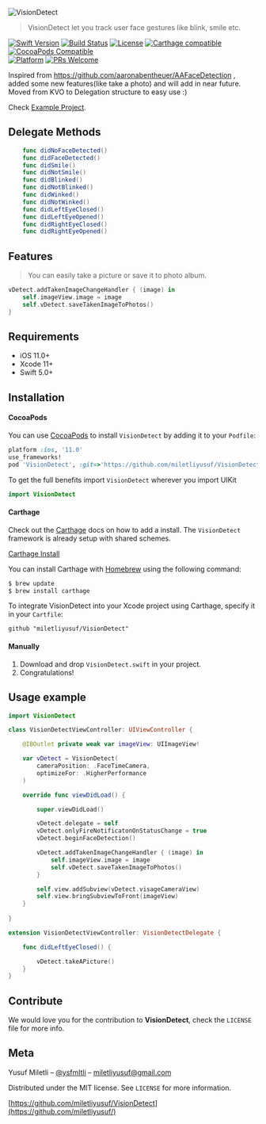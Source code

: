 ![VisionDetect](https://preview.ibb.co/insD1k/Vision_Detector_Logo.png)
> VisionDetect let you track user face gestures like blink, smile etc.

[![Swift Version][swift-image]][swift-url]
[![Build Status][travis-image]][travis-url]
[![License][license-image]][license-url]
[![Carthage compatible](https://img.shields.io/badge/Carthage-compatible-4BC51D.svg?style=flat)](https://github.com/Carthage/Carthage)
[![CocoaPods Compatible](https://img.shields.io/cocoapods/v/EZSwiftExtensions.svg)](https://img.shields.io/cocoapods/v/LFAlertController.svg)  
[![Platform](https://img.shields.io/cocoapods/p/LFAlertController.svg?style=flat)](http://cocoapods.org/pods/LFAlertController)
[![PRs Welcome](https://img.shields.io/badge/PRs-welcome-brightgreen.svg?style=flat-square)](http://makeapullrequest.com)

Inspired from https://github.com/aaronabentheuer/AAFaceDetection , added some new features(like take a photo) and will add in near future. Moved from KVO to Delegation structure to easy use :)

Check [Example Project](https://github.com/miletliyusuf/YMFrameworksShowCase).

## Delegate Methods

``` swift
    func didNoFaceDetected()
    func didFaceDetected()
    func didSmile()
    func didNotSmile()
    func didBlinked()
    func didNotBlinked()
    func didWinked()
    func didNotWinked()
    func didLeftEyeClosed()
    func didLeftEyeOpened()
    func didRightEyeClosed()
    func didRightEyeOpened()
```

## Features
> You can easily take a picture or save it to photo album.

``` swift
vDetect.addTakenImageChangeHandler { (image) in
    self.imageView.image = image
    self.vDetect.saveTakenImageToPhotos()
}
```

## Requirements

- iOS 11.0+
- Xcode 11+
- Swift 5.0+

## Installation

#### CocoaPods
You can use [CocoaPods](http://cocoapods.org/) to install `VisionDetect` by adding it to your `Podfile`:

```ruby
platform :ios, '11.0'
use_frameworks!
pod 'VisionDetect', :git=>'https://github.com/miletliyusuf/VisionDetect.git'
```

To get the full benefits import `VisionDetect` wherever you import UIKit

``` swift
import VisionDetect
```
#### Carthage
Check out the [Carthage](https://github.com/Carthage/Carthage) docs on how to add a install. The `VisionDetect` framework is already setup with shared schemes.

[Carthage Install](https://github.com/Carthage/Carthage#adding-frameworks-to-an-application)

You can install Carthage with [Homebrew](http://brew.sh/) using the following command:

```bash
$ brew update
$ brew install carthage
```

To integrate VisionDetect into your Xcode project using Carthage, specify it in your `Cartfile`:

```
github "miletliyusuf/VisionDetect"
```
#### Manually
1. Download and drop ```VisionDetect.swift``` in your project.  
2. Congratulations!  

## Usage example

```swift
import VisionDetect

class VisionDetectViewController: UIViewController {

    @IBOutlet private weak var imageView: UIImageView!

    var vDetect = VisionDetect(
        cameraPosition: .FaceTimeCamera,
        optimizeFor: .HigherPerformance
    )

    override func viewDidLoad() {

        super.viewDidLoad()

        vDetect.delegate = self
        vDetect.onlyFireNotificatonOnStatusChange = true
        vDetect.beginFaceDetection()

        vDetect.addTakenImageChangeHandler { (image) in
            self.imageView.image = image
            self.vDetect.saveTakenImageToPhotos()
        }

        self.view.addSubview(vDetect.visageCameraView)
        self.view.bringSubviewToFront(imageView)
    }
    
}

extension VisionDetectViewController: VisionDetectDelegate {

    func didLeftEyeClosed() {

        vDetect.takeAPicture()
    }
}

```

## Contribute

We would love you for the contribution to **VisionDetect**, check the ``LICENSE`` file for more info.

## Meta

Yusuf Miletli – [@ysfmltli](https://twitter.com/ysfmltli) – miletliyusuf@gmail.com

Distributed under the MIT license. See ``LICENSE`` for more information.

[https://github.com/miletliyusuf/VisionDetect](https://github.com/miletliyusuf/)

[swift-image]:https://img.shields.io/badge/swift-5.0-orange.svg
[swift-url]: https://swift.org/
[license-image]: https://img.shields.io/badge/License-MIT-blue.svg
[license-url]: LICENSE
[travis-image]: https://img.shields.io/travis/dbader/node-datadog-metrics/master.svg?style=flat-square
[travis-url]: https://travis-ci.org/dbader/node-datadog-metrics
[codebeat-image]: https://codebeat.co/badges/c19b47ea-2f9d-45df-8458-b2d952fe9dad
[codebeat-url]: https://codebeat.co/projects/github-com-vsouza-awesomeios-com
[logo.png]: https://ibb.co/h5jCsQ
